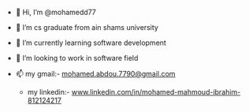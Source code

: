 - 👋 Hi, I’m @mohamedd77
- 👀 I’m cs graduate from ain shams university
- 🌱 I’m currently learning software development
- 💞️ I’m looking to work in software field
- 📫 my gmail:- mohamed.abdou.7790@gmail.com
    
    
  - my linkedin:- www.linkedin.com/in/mohamed-mahmoud-ibrahim-812124217
<!---
mohamedd77/mohamedd77 is a ✨ special ✨ repository because its `README.md` (this file) appears on your GitHub profile.
You can click the Preview link to take a look at your changes.
--->
